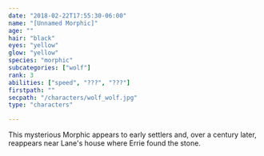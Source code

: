 ```yaml
---
date: "2018-02-22T17:55:30-06:00"
name: "[Unnamed Morphic]"
age: ""
hair: "black"
eyes: "yellow"
glow: "yellow"
species: "morphic"
subcategories: ["wolf"]
rank: 3
abilities: ["speed", "???", "???"]
firstpath: ""
secpath: "/characters/wolf_wolf.jpg"
type: "characters"

---
```


This mysterious Morphic appears to early settlers and, over a century later, reappears near Lane's house where Errie found the stone.
